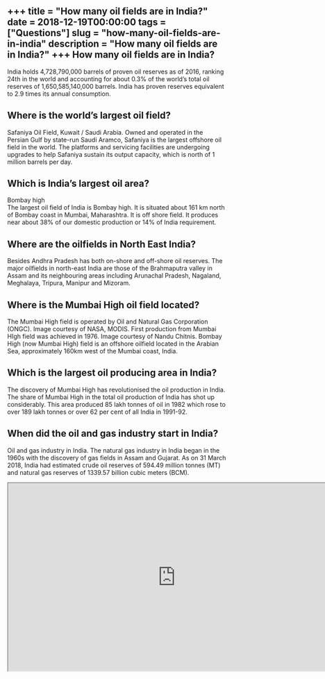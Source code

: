 +++
title = "How many oil fields are in India?"
date = 2018-12-19T00:00:00
tags = ["Questions"]
slug = "how-many-oil-fields-are-in-india"
description = "How many oil fields are in India?"
+++
How many oil fields are in India?
---------------------------------

India holds 4,728,790,000 barrels of proven oil reserves as of 2016, ranking 24th in the world and accounting for about 0.3% of the world’s total oil reserves of 1,650,585,140,000 barrels. India has proven reserves equivalent to 2.9 times its annual consumption.

Where is the world’s largest oil field?
---------------------------------------

Safaniya Oil Field, Kuwait / Saudi Arabia. Owned and operated in the Persian Gulf by state-run Saudi Aramco, Safaniya is the largest offshore oil field in the world. The platforms and servicing facilities are undergoing upgrades to help Safaniya sustain its output capacity, which is north of 1 million barrels per day.

Which is India’s largest oil area?
----------------------------------

Bombay high  
The largest oil field of India is Bombay high. It is situated about 161 km north of Bombay coast in Mumbai, Maharashtra. It is off shore field. It produces near about 38% of our domestic production or 14% of India requirement.

Where are the oilfields in North East India?
--------------------------------------------

Besides Andhra Pradesh has both on-shore and off-shore oil reserves. The major oilfields in north-east India are those of the Brahmaputra valley in Assam and its neighbouring areas including Arunachal Pradesh, Nagaland, Meghalaya, Tripura, Manipur and Mizoram.

Where is the Mumbai High oil field located?
-------------------------------------------

The Mumbai High field is operated by Oil and Natural Gas Corporation (ONGC). Image courtesy of NASA, MODIS. First production from Mumbai HIgh field was achieved in 1976. Image courtesy of Nandu Chitnis. Bombay High (now Mumbai High) field is an offshore oilfield located in the Arabian Sea, approximately 160km west of the Mumbai coast, India.

Which is the largest oil producing area in India?
-------------------------------------------------

The discovery of Mumbai High has revolutionised the oil production in India. The share of Mumbai High in the total oil production of India has shot up considerably. This area produced 85 lakh tonnes of oil in 1982 which rose to over 189 lakh tonnes or over 62 per cent of all India in 1991-92.

When did the oil and gas industry start in India?
-------------------------------------------------

Oil and gas industry in India. The natural gas industry in India began in the 1960s with the discovery of gas fields in Assam and Gujarat. As on 31 March 2018, India had estimated crude oil reserves of 594.49 million tonnes (MT) and natural gas reserves of 1339.57 billion cubic meters (BCM).

<iframe allow="accelerometer; autoplay; clipboard-write; encrypted-media; gyroscope; picture-in-picture" allowfullscreen="" class="__youtube_prefs__  epyt-is-override  no-lazyload" data-no-lazy="1" data-origheight="433" data-origwidth="770" data-skipgform_ajax_framebjll="" height="433" id="_ytid_64394" loading="lazy" src="https://www.youtube.com/embed/4tINiJ1BuQY?enablejsapi=1&autoplay=0&cc_load_policy=0&cc_lang_pref=&iv_load_policy=1&loop=0&modestbranding=0&rel=1&fs=1&playsinline=0&autohide=2&theme=dark&color=red&controls=1&" title="YouTube player" width="770"></iframe>